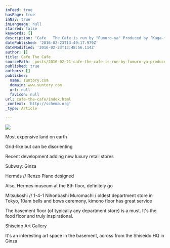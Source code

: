 ```yaml
---
inFeed: true
hasPage: true
inNav: true
inLanguage: null
starred: false
keywords: []
description: 'Cafe   The Cafe is run by "Fumuro-ya" Produced by ‘Kaga-fu Fumuroya’, a well-established store from Kanazawa that boasts 150 years of tradition, the museum’s in'
datePublished: '2016-02-23T13:49:17.979Z'
dateModified: '2016-02-23T13:48:56.114Z'
author: []
title: Cafe The Cafe
sourcePath: _posts/2016-02-21-cafe-the-cafe-is-run-by-fumuro-ya-produced-by-kaga-fu-f.md
published: true
authors: []
publisher:
  name: suntory.com
  domain: www.suntory.com
  url: null
  favicon: null
url: cafe-the-cafe/index.html
_context: 'http://schema.org'
_type: Article

---
```

![](https://the-grid-user-content.s3-us-west-2.amazonaws.com/f1f1f4f2-11a9-42ff-a610-bfdfb98a8ec7.jpg)

Most expensive land on earth

Grid-like but can be disorienting

Recent development adding new luxury retail stores

Subway: Ginza

Hermés // Renzo Piano designed

Also, Hermes museum at the 8th floor, definitely go

Mitsukoshi // 1-4-1 Nihonbashi Muromachi / oldest department store in Tokyo, 10am bells and bows ceremony, kimono floor has great service

The basement floor (of typically any department store) is a must. It's the food floor and truly inspirational.

Shiseido Art Gallery

It's an interesting art space in the basement, across from the Shiseido HQ in Ginza